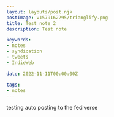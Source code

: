 ```yaml
---
layout: layouts/post.njk
postImage: v1579162295/trianglify.png
title: Test note 2
description: Test note

keywords:
- notes
- syndication
- tweets
- IndieWeb

date: 2022-11-11T00:00:00Z

tags:
- notes
---
```

testing auto posting to the fediverse